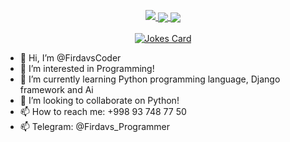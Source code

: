 <a href="https://github.com/FirdavsCoder">
    <p align="center">
        <img src="https://github-profile-summary-cards.vercel.app/api/cards/profile-details?username=FirdavsCoder&theme=2077">
        <img align="center" src="https://github-profile-summary-cards.vercel.app/api/cards/stats?username=FirdavsCoder&theme=2077">
        <img align="center" src="https://github-profile-summary-cards.vercel.app/api/cards/productive-time?username=FirdavsCoder&theme=2077&utcOffset=5"><br><br>
        <img src="https://leetcode-stats-six.vercel.app/api?username=biiuz&theme=dark" alt="Jokes Card" />    
    </p>
</a> 

- 👋 Hi, I’m @FirdavsCoder
- 👀 I’m interested in Programming!
- 🌱 I’m currently learning Python programming language, Django framework and Ai
- 💞️ I’m looking to collaborate on Python!
- 📫 How to reach me: +998 93 748 77 50
- 📫 Telegram: @Firdavs_Programmer

